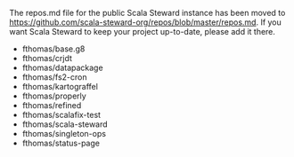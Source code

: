 The repos.md file for the public Scala Steward instance has been moved to
<https://github.com/scala-steward-org/repos/blob/master/repos.md>.
If you want Scala Steward to keep your project up-to-date, please add it there.

- fthomas/base.g8
- fthomas/crjdt
- fthomas/datapackage
- fthomas/fs2-cron
- fthomas/kartograffel
- fthomas/properly
- fthomas/refined
- fthomas/scalafix-test
- fthomas/scala-steward
- fthomas/singleton-ops
- fthomas/status-page
